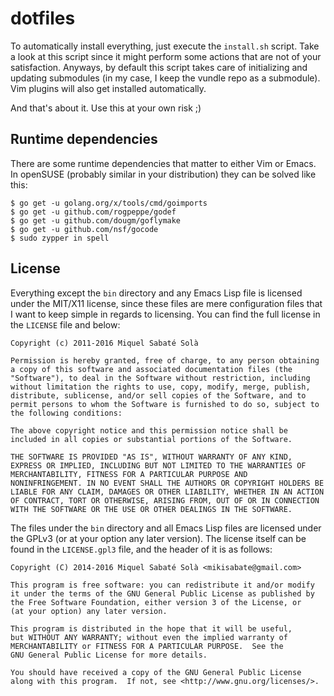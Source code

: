 # dotfiles

To automatically install everything, just execute the `install.sh` script.
Take a look at this script since it might perform some actions that are
not of your satisfaction. Anyways, by default this script takes care of
initializing and updating submodules (in my case, I keep the vundle repo as
a submodule). Vim plugins will also get installed automatically.

And that's about it. Use this at your own risk ;)

## Runtime dependencies

There are some runtime dependencies that matter to either Vim or Emacs. In
openSUSE (probably similar in your distribution) they can be solved like this:

```
$ go get -u golang.org/x/tools/cmd/goimports
$ go get -u github.com/rogpeppe/godef
$ go get -u github.com/dougm/goflymake
$ go get -u github.com/nsf/gocode
$ sudo zypper in spell
```

## License

Everything except the `bin` directory and any Emacs Lisp file is licensed under
the MIT/X11 license, since these files are mere configuration files that I want
to keep simple in regards to licensing. You can find the full license in the
`LICENSE` file and below:

```
Copyright (c) 2011-2016 Miquel Sabaté Solà

Permission is hereby granted, free of charge, to any person obtaining
a copy of this software and associated documentation files (the
"Software"), to deal in the Software without restriction, including
without limitation the rights to use, copy, modify, merge, publish,
distribute, sublicense, and/or sell copies of the Software, and to
permit persons to whom the Software is furnished to do so, subject to
the following conditions:

The above copyright notice and this permission notice shall be
included in all copies or substantial portions of the Software.

THE SOFTWARE IS PROVIDED "AS IS", WITHOUT WARRANTY OF ANY KIND,
EXPRESS OR IMPLIED, INCLUDING BUT NOT LIMITED TO THE WARRANTIES OF
MERCHANTABILITY, FITNESS FOR A PARTICULAR PURPOSE AND
NONINFRINGEMENT. IN NO EVENT SHALL THE AUTHORS OR COPYRIGHT HOLDERS BE
LIABLE FOR ANY CLAIM, DAMAGES OR OTHER LIABILITY, WHETHER IN AN ACTION
OF CONTRACT, TORT OR OTHERWISE, ARISING FROM, OUT OF OR IN CONNECTION
WITH THE SOFTWARE OR THE USE OR OTHER DEALINGS IN THE SOFTWARE.
```

The files under the `bin` directory and all Emacs Lisp files are licensed under
the GPLv3 (or at your option any later version). The license itself can be
found in the `LICENSE.gpl3` file, and the header of it is as follows:

```
Copyright (C) 2014-2016 Miquel Sabaté Solà <mikisabate@gmail.com>

This program is free software: you can redistribute it and/or modify
it under the terms of the GNU General Public License as published by
the Free Software Foundation, either version 3 of the License, or
(at your option) any later version.

This program is distributed in the hope that it will be useful,
but WITHOUT ANY WARRANTY; without even the implied warranty of
MERCHANTABILITY or FITNESS FOR A PARTICULAR PURPOSE.  See the
GNU General Public License for more details.

You should have received a copy of the GNU General Public License
along with this program.  If not, see <http://www.gnu.org/licenses/>.
```
